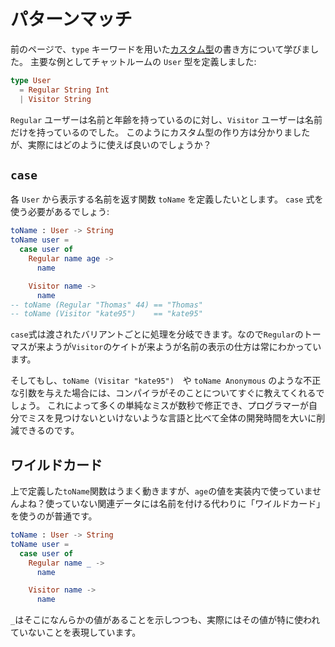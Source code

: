<!--
# Pattern Matching
-->
# パターンマッチ

<!--
On the previous page, we learned how to create [custom types](/types/custom_types.html) with the `type` keyword. Our primary example was a `User` in a chat room:
-->
前のページで、`type` キーワードを用いた[カスタム型](/types/custom_types.html)の書き方について学びました。
主要な例としてチャットルームの `User` 型を定義しました:

```elm
type User
  = Regular String Int
  | Visitor String
```

<!--
Regulars have a name and age, whereas visitors only have a name. So we have our custom type, but how do we actually use it?
-->

`Regular` ユーザーは名前と年齢を持っているのに対し、`Visitor` ユーザーは名前だけを持っているのでした。
このようにカスタム型の作り方は分かりましたが、実際にはどのように使えば良いのでしょうか？

<!--
## `case`
-->
## `case`

<!--
Say we want a `toName` function that decides on a name to show for each `User`. We need to use a `case` expression:
-->
各 `User` から表示する名前を返す関数 `toName` を定義したいとします。
`case` 式を使う必要があるでしょう:

```elm
toName : User -> String
toName user =
  case user of
    Regular name age ->
      name

    Visitor name ->
      name
-- toName (Regular "Thomas" 44) == "Thomas"
-- toName (Visitor "kate95")    == "kate95"
```

<!--
The `case` expression allows us to branch based on which variant we happen to see, so whether we see Thomas or Kate, we always know how to show their name.
-->
`case`式は渡されたバリアントごとに処理を分岐できます。なので`Regular`のトーマスが来ようが`Visitor`のケイトが来ようが名前の表示の仕方は常にわかっています。

<!--
And if we try invalid arguments like `toName (Visitar "kate95")` or `toName Anonymous`, the compiler tells us about it immediately. This means many simple mistakes can be fixed in seconds, rather than making it to users and costing a lot more time overall.
-->
そしてもし、`toName (Visitar "kate95")`　や `toName Anonymous` のような不正な引数を与えた場合には、コンパイラがそのことについてすぐに教えてくれるでしょう。
これによって多くの単純なミスが数秒で修正でき、プログラマーが自分でミスを見つけないといけないような言語と比べて全体の開発時間を大いに削減できるのです。

<!--
## Wild Cards
-->
## ワイルドカード

<!--
The `toName` function we just defined works great, but notice that the `age` is not used in the implementation? When some of the associated data is unused, it is common to use a “wild card” instead of giving it a name:
-->
上で定義した`toName`関数はうまく動きますが、`age`の値を実装内で使っていませんよね？使っていない関連データには名前を付ける代わりに「ワイルドカード」を使うのが普通です。

```elm
toName : User -> String
toName user =
  case user of
    Regular name _ ->
      name

    Visitor name ->
      name
```

<!--
The `_` acknowledges the data there, but also saying explicitly that nobody is using it.
-->
`_`はそこになんらかの値があることを示しつつも、実際にはその値が特に使われていないことを表現しています。
